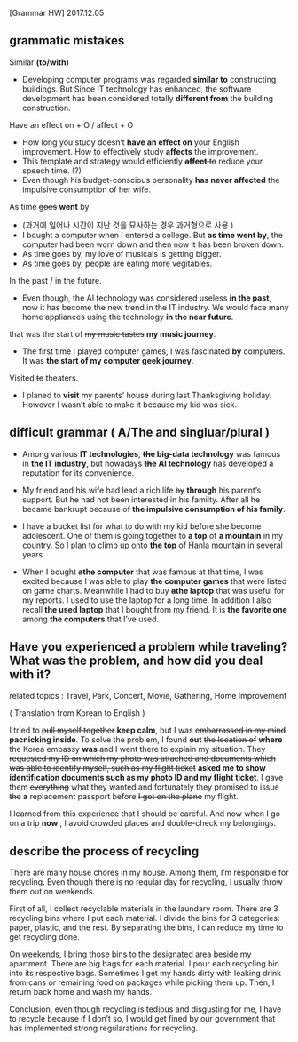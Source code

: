 [Grammar HW] 2017.12.05

## grammatic mistakes

Similar **(to/with)**
- Developing computer programs was regarded **similar to** constructing buildings. But Since IT technology has enhanced, the software development has been considered totally **different from** the building construction.

Have an effect on + O / affect + O
- How long you study doesn’t **have an effect on** your English improvement. How to effectively study **affects** the improvement.
- This template and strategy would efficiently ~~**affect** to~~ reduce your speech time. (?)
- Even though his budget-conscious personality **has never affected** the impulsive consumption of her wife.

As time ~~goes~~ **went** by
- (과거에 일어나 시간이 지난 것을 묘사하는 경우 과거형으로 사용 )
- I bought a computer when I entered a college. But **as time went by**, the computer had been worn down and then now it has been broken down. 
- As time goes by, my love of musicals is getting bigger.
- As time goes by, people are eating more vegitables.

In the past / in the future. 
- Even though, the AI technology was considered useless **in the past**, now it has become the new trend in the IT industry. We would face many home appliances using the technology **in the near future**. 

that was the start of ~~my music tastes~~ **my music journey**.
- The first time I played computer games, I was fascinated **by** computers. It was **the start of my computer geek journey**.

Visited ~~to~~ theaters.
- I planed to **visit** my parents’ house during last Thanksgiving holiday. However I wasn’t able to make it because my kid was sick.
		
	
## difficult grammar ( A/The and singluar/plural )
- Among various **IT technologies**, **~~the~~ big-data technology** was famous in **the IT industry**, but nowadays **~~the~~ AI technology** has developed a reputation for its convenience.

- My friend and his wife had lead a rich life ~~by~~ **through** his parent’s support. But he had not been interested in his familty. After all he became bankrupt because of **the impulsive consumption of his family**.

- I have a bucket list for what to do with my kid before she become adolescent. One of them is going together to **a top** of  **a mountain** in my country. So I plan to climb up onto **the top** of Hanla mountain in several years.

- When I bought **~~a~~the computer** that was famous at that time, I was excited because I was able to play **the computer games** that were listed on game charts. Meanwhile I had to buy **~~a~~the laptop** that was useful for my reports. I used to use the laptop for a long time. In addition I also recall **the used laptop** that I bought from my friend. It is **the favorite one** among **the computers** that I’ve used.

## Have you experienced a problem while traveling? What was the problem, and how did you deal with it? 

related topics : Travel, Park, Concert, Movie, Gathering, Home Improvement

( Translation from Korean to English )

I tried to ~~pull myself together~~ **keep calm**, but I was ~~embarrassed in my mind~~ **pacnicking inside**. To solve the problem, I found **out** ~~the location of~~ **where** the Korea embassy **was** and I went there to explain my situation. They ~~requested my ID on which my photo was attached and documents which was able to identify myself, such as my flight ticket~~ **asked me to show identification documents such as my photo ID and my flight ticket**. I gave them ~~everything~~ what they wanted and fortunately they promised to issue ~~the~~ **a** replacement passport before ~~I got on the plane~~ my flight.

I learned from this experience that I should be careful. And ~~now~~ when I go on a trip **now** , I avoid crowded places and double-check my belongings. 

## describe the process of recycling 

There are many house chores in my house. Among them, I’m responsible for recycling. Even though there is no regular day for recycling, I usually throw them out on weekends. 

First of all, I collect recyclable materials in the laundary room. There are 3 recycling bins where I put each material. I divide the bins for 3 categories: paper, plastic, and the rest. By separating the bins, I can reduce my time to get recycling done.

On weekends, I bring those bins to the designated area beside my apartment. There are big bags for each material. I pour each recycling bin into its respective bags. Sometimes I get my hands dirty with leaking drink from cans or remaining food on packages while picking them up. Then, I return back home and wash my hands.

Conclusion, even though recycling is tedious and disgusting for me, I have to recycle because if I don’t so, I would get fined by our government that has implemented strong regularations for recycling.

